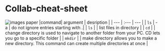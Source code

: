 # Collab-cheat-sheet

![images paper](https://i1.wp.com/goradiomn.com/wp-content/uploads/2018/06/96-CheatSheet.jpg?ssl=1)
|command| argument | desription |
| ---   | :---     | ---        |
| `ls`    |  - a     | do not ignore entries starting with .|
| `ls`   |          | list files in directory |
|  `cd`  |          | change directory is used to navigate to another folder from your PC. CD lets you go to a specific folder |
| `mkdir` |          | make directory allows you to make a new directory. This command can create multiple directories at once | 
